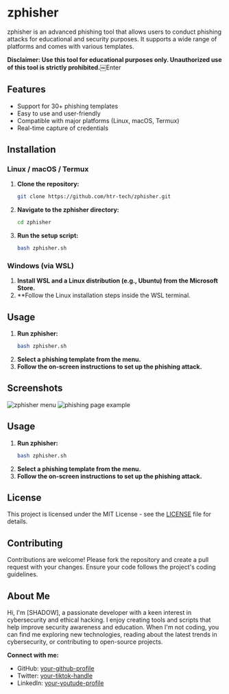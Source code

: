 # zphisher
zphisher is an advanced phishing tool that allows users to conduct phishing attacks for educational and security purposes. It supports a wide range of platforms and comes with various templates.

**Disclaimer: Use this tool for educational purposes only. Unauthorized use of this tool is strictly prohibited.**￼Enter


## Features
- Support for 30+ phishing templates
- Easy to use and user-friendly
- Compatible with major platforms (Linux, macOS, Termux)
- Real-time capture of credentials



## Installation
### Linux / macOS / Termux
1. **Clone the repository:**
    ```bash
    git clone https://github.com/htr-tech/zphisher.git
    ```
2. **Navigate to the zphisher directory:**
    ```bash
    cd zphisher
    ```
3. **Run the setup script:**
    ```bash
    bash zphisher.sh
    ```

### Windows (via WSL)
1. **Install WSL and a Linux distribution (e.g., Ubuntu) from the Microsoft Store.**
2. **Follow the Linux installation steps inside the WSL terminal.

## Usage
1. **Run zphisher:**
    ```bash
    bash zphisher.sh
    ```
2. **Select a phishing template from the menu.**
3. **Follow the on-screen instructions to set up the phishing attack.**

## Screenshots
![zphisher menu](path/to/screenshot1.png)
![phishing page example](path/to/screenshot2.png)


## Usage
1. **Run zphisher:**
    ```bash
    bash zphisher.sh
    ```
2. **Select a phishing template from the menu.**
3. **Follow the on-screen instructions to set up the phishing attack.**


## License
This project is licensed under the MIT License - see the [LICENSE](LICENSE) file for details.


## Contributing
Contributions are welcome! Please fork the repository and create a pull request with your changes. Ensure your code follows the project's coding guidelines.



## About Me
Hi, I'm [SHADOW], a passionate developer with a keen interest in cybersecurity and ethical hacking. I enjoy creating tools and scripts that help improve security awareness and education. When I'm not coding, you can find me exploring new technologies, reading about the latest trends in cybersecurity, or contributing to open-source projects.

**Connect with me:**
- GitHub: [your-github-profile](https://github.com/Whitedevi5776)
- Twitter: [your-tiktok-handle](https://www.tiktok.com/@shadowhckers?_t=8sPnm6yNhhd&_r=1)
- LinkedIn: [your-youtude-profile](https://youtube.com/@anonymousking-pb7gg?si=ANvd_3utuqhyAji-)







